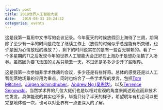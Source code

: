 ```yaml
---
layout: post
title: 2019世界人工智能大会
date:   2019-08-31 20:24:32
categories: events
---
```


这是我第一篇用中文书写的会议记录。今年夏天的时候放假回上海待了三周，期间除了至少有一半的时间是花在了继续工作上（放假的时候似乎总是能有所突破，也许是因为心情放松的缘故？），剩下的时间说实在的是有一些百无聊赖的。看了一个多星期的TI之后发现今年的世界人工智能大会正好在上海办于是想办法搞了入场券。虽然因为要飞法国的关系只能去一天，不过还是多多少少开了些眼界。

这是我第一次参加非学术性质的会议，多少还是有些好奇。总体的感觉还是以人工智能落地场景的应用为重点，同时也结合了一些学术界的发言，包括<a href="https://www.cs.cmu.edu/~tom/" style="color:#3A01DF">Tom Mitchell</a>，<a href="https://people.idsia.ch/~juergen/" style="color:#3A01DF">Jürgen Schmidhuber</a>，<a href="https://www.andrewng.org/" style="color:#3A01DF">Andrew Ng (吴恩达)</a>，以及<a href="https://www.salk.edu/scientist/terrence-sejnowski/" style="color:#3A01DF">Terrence Sejnowski</a>。当然学术界的几位大佬们也是以相对宏观的角度来阐述观点而非技术性发言。具体能说的其实也不多，毕竟只待了半天的样子，希望明年有机会可以更完整地体验一次，也可以对业界有一点更深入的了解。
